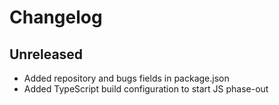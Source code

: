 # Changelog

## Unreleased

- Added repository and bugs fields in package.json
- Added TypeScript build configuration to start JS phase-out
